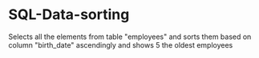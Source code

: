 # SQL-Data-sorting
Selects all the elements from table "employees" and sorts them based on column "birth_date" ascendingly and shows 5 the oldest employees

